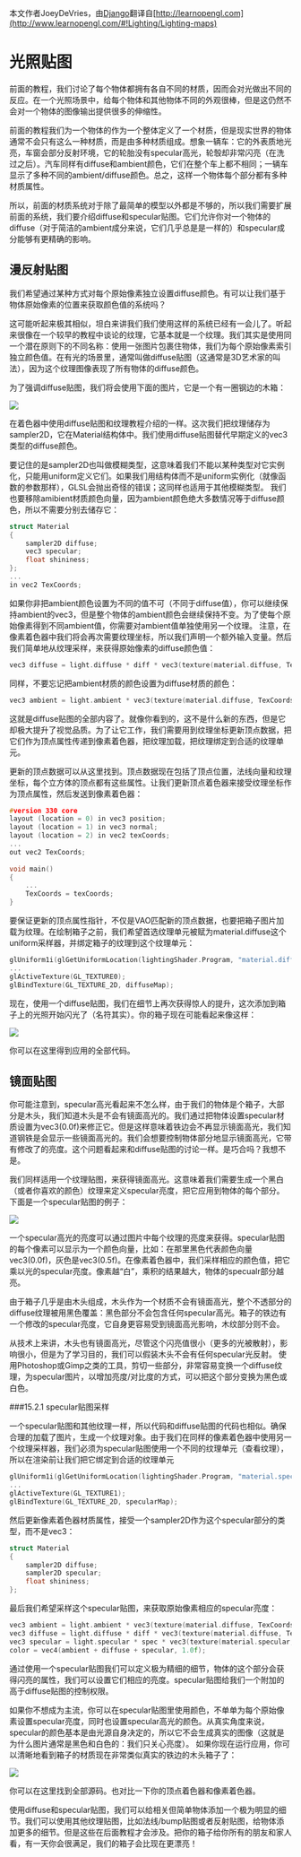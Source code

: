 本文作者JoeyDeVries，由[Django](http://bullteacher.com/15-lighting-maps.html)翻译自[http://learnopengl.com](http://www.learnopengl.com/#!Lighting/Lighting-maps)

# 光照贴图

前面的教程，我们讨论了每个物体都拥有各自不同的材质，因而会对光做出不同的反应。在一个光照场景中，给每个物体和其他物体不同的外观很棒，但是这仍然不会对一个物体的图像输出提供很多的伸缩性。

前面的教程我们为一个物体的作为一个整体定义了一个材质，但是现实世界的物体通常不会只有这么一种材质，而是由多种材质组成。想象一辆车：它的外表质地光亮，车窗会部分反射环境，它的轮胎没有specular高光，轮彀却非常闪亮（在洗过之后）。汽车同样有diffuse和ambient颜色，它们在整个车上都不相同；一辆车显示了多种不同的ambient/diffuse颜色。总之，这样一个物体每个部分都有多种材质属性。

所以，前面的材质系统对于除了最简单的模型以外都是不够的，所以我们需要扩展前面的系统，我们要介绍diffuse和specular贴图。它们允许你对一个物体的diffuse（对于简洁的ambient成分来说，它们几乎总是是一样的）和specular成分能够有更精确的影响。

 

## 漫反射贴图

我们希望通过某种方式对每个原始像素独立设置diffuse颜色。有可以让我们基于物体原始像素的位置来获取颜色值的系统吗？

这可能听起来极其相似，坦白来讲我们我们使用这样的系统已经有一会儿了。听起来很像在一个较早的教程中谈论的纹理，它基本就是一个纹理。我们其实是使用同一个潜在原则下的不同名称：使用一张图片包裹住物体，我们为每个原始像素索引独立颜色值。在有光的场景里，通常叫做diffuse贴图（这通常是3D艺术家的叫法），因为这个纹理图像表现了所有物体的diffuse颜色。

为了强调diffuse贴图，我们将会使用下面的图片，它是一个有一圈钢边的木箱：

![](http://www.learnopengl.com/img/textures/container2.png)

在着色器中使用diffuse贴图和纹理教程介绍的一样。这次我们把纹理储存为sampler2D，它在Material结构体中。我们使用diffuse贴图替代早期定义的vec3类型的diffuse颜色。

要记住的是sampler2D也叫做模糊类型，这意味着我们不能以某种类型对它实例化，只能用uniform定义它们。如果我们用结构体而不是uniform实例化（就像函数的参数那样），GLSL会抛出奇怪的错误；这同样也适用于其他模糊类型。
我们也要移除amibient材质颜色向量，因为ambient颜色绝大多数情况等于diffuse颜色，所以不需要分别去储存它：
```c++
struct Material 
{ 
    sampler2D diffuse; 
    vec3 specular; 
    float shininess; 
}; 
... 
in vec2 TexCoords;
```
如果你非把ambient颜色设置为不同的值不可（不同于diffuse值），你可以继续保持ambient的vec3，但是整个物体的ambient颜色会继续保持不变。为了使每个原始像素得到不同ambient值，你需要对ambient值单独使用另一个纹理。
注意，在像素着色器中我们将会再次需要纹理坐标，所以我们声明一个额外输入变量。然后我们简单地从纹理采样，来获得原始像素的diffuse颜色值：
```c++
vec3 diffuse = light.diffuse * diff * vec3(texture(material.diffuse, TexCoords));
```
同样，不要忘记把ambient材质的颜色设置为diffuse材质的颜色：
```c++
vec3 ambient = light.ambient * vec3(texture(material.diffuse, TexCoords));
```
这就是diffuse贴图的全部内容了。就像你看到的，这不是什么新的东西，但是它却极大提升了视觉品质。为了让它工作，我们需要用到纹理坐标更新顶点数据，把它们作为顶点属性传递到像素着色器，把纹理加载，把纹理绑定到合适的纹理单元。

更新的顶点数据可以从这里找到。顶点数据现在包括了顶点位置，法线向量和纹理坐标，每个立方体的顶点都有这些属性。让我们更新顶点着色器来接受纹理坐标作为顶点属性，然后发送到像素着色器：
```c++
#version 330 core 
layout (location = 0) in vec3 position; 
layout (location = 1) in vec3 normal; 
layout (location = 2) in vec2 texCoords; 
... 
out vec2 TexCoords;
 
void main() 
{ 
    ... 
    TexCoords = texCoords; 
}
```
要保证更新的顶点属性指针，不仅是VAO匹配新的顶点数据，也要把箱子图片加载为纹理。在绘制箱子之前，我们希望首选纹理单元被赋为material.diffuse这个uniform采样器，并绑定箱子的纹理到这个纹理单元：
```c++
glUniform1i(glGetUniformLocation(lightingShader.Program, "material.diffuse"), 0);
... 
glActiveTexture(GL_TEXTURE0); 
glBindTexture(GL_TEXTURE_2D, diffuseMap);
```
现在，使用一个diffuse贴图，我们在细节上再次获得惊人的提升，这次添加到箱子上的光照开始闪光了（名符其实）。你的箱子现在可能看起来像这样：

![](http://www.learnopengl.com/img/lighting/materials_diffuse_map.png)

你可以在这里得到应用的全部代码。

 

## 镜面贴图

你可能注意到，specular高光看起来不怎么样，由于我们的物体是个箱子，大部分是木头，我们知道木头是不会有镜面高光的。我们通过把物体设置specular材质设置为vec3(0.0f)来修正它。但是这样意味着铁边会不再显示镜面高光，我们知道钢铁是会显示一些镜面高光的。我们会想要控制物体部分地显示镜面高光，它带有修改了的亮度。这个问题看起来和diffuse贴图的讨论一样。是巧合吗？我想不是。

我们同样适用一个纹理贴图，来获得镜面高光。这意味着我们需要生成一个黑白（或者你喜欢的颜色）纹理来定义specular亮度，把它应用到物体的每个部分。下面是一个specular贴图的例子：

![](http://www.learnopengl.com/img/textures/container2_specular.png)

一个specular高光的亮度可以通过图片中每个纹理的亮度来获得。specular贴图的每个像素可以显示为一个颜色向量，比如：在那里黑色代表颜色向量vec3(0.0f)，灰色是vec3(0.5f)。在像素着色器中，我们采样相应的颜色值，把它乘以光的specular亮度。像素越“白”，乘积的结果越大，物体的specualr部分越亮。

由于箱子几乎是由木头组成，木头作为一个材质不会有镜面高光，整个不透部分的diffuse纹理被用黑色覆盖：黑色部分不会包含任何specular高光。箱子的铁边有一个修改的specular亮度，它自身更容易受到镜面高光影响，木纹部分则不会。

从技术上来讲，木头也有镜面高光，尽管这个闪亮值很小（更多的光被散射），影响很小，但是为了学习目的，我们可以假装木头不会有任何specular光反射。
使用Photoshop或Gimp之类的工具，剪切一些部分，非常容易变换一个diffuse纹理，为specular图片，以增加亮度/对比度的方式，可以把这个部分变换为黑色或白色。

 

###15.2.1 specular贴图采样

一个specular贴图和其他纹理一样，所以代码和diffuse贴图的代码也相似。确保合理的加载了图片，生成一个纹理对象。由于我们在同样的像素着色器中使用另一个纹理采样器，我们必须为specular贴图使用一个不同的纹理单元（查看纹理），所以在渲染前让我们把它绑定到合适的纹理单元
```c++
glUniform1i(glGetUniformLocation(lightingShader.Program, "material.specular"), 1); 
... 
glActiveTexture(GL_TEXTURE1); 
glBindTexture(GL_TEXTURE_2D, specularMap);
```
然后更新像素着色器材质属性，接受一个sampler2D作为这个specular部分的类型，而不是vec3：
```c++
struct Material 
{ 
    sampler2D diffuse; 
    sampler2D specular; 
    float shininess; 
};
```
最后我们希望采样这个specular贴图，来获取原始像素相应的specular亮度：
```c++
vec3 ambient = light.ambient * vec3(texture(material.diffuse, TexCoords)); 
vec3 diffuse = light.diffuse * diff * vec3(texture(material.diffuse, TexCoords)); 
vec3 specular = light.specular * spec * vec3(texture(material.specular, TexCoords)); 
color = vec4(ambient + diffuse + specular, 1.0f);
```
通过使用一个specular贴图我们可以定义极为精细的细节，物体的这个部分会获得闪亮的属性，我们可以设置它们相应的亮度。specular贴图给我们一个附加的高于diffuse贴图的控制权限。

如果你不想成为主流，你可以在specular贴图里使用颜色，不单单为每个原始像素设置specular亮度，同时也设置specular高光的颜色。从真实角度来说，specular的颜色基本是由光源自身决定的，所以它不会生成真实的图像（这就是为什么图片通常是黑色和白色的：我们只关心亮度）。
如果你现在运行应用，你可以清晰地看到箱子的材质现在非常类似真实的铁边的木头箱子了：

![](http://www.learnopengl.com/img/lighting/materials_specular_map.png)

你可以在这里找到全部源码。也对比一下你的顶点着色器和像素着色器。

使用diffuse和specular贴图，我们可以给相关但简单物体添加一个极为明显的细节。我们可以使用其他纹理贴图，比如法线/bump贴图或者反射贴图，给物体添加更多的细节。但是这些在后面教程才会涉及。把你的箱子给你所有的朋友和家人看，有一天你会很满足，我们的箱子会比现在更漂亮！